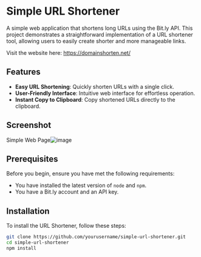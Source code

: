 # Simple URL Shortener

A simple web application that shortens long URLs using the Bit.ly API. This project demonstrates a straightforward implementation of a URL shortener tool, allowing users to easily create shorter and more manageable links.

Visit the website here: https://domainshorten.net/

## Features

- **Easy URL Shortening**: Quickly shorten URLs with a single click.
- **User-Friendly Interface**: Intuitive web interface for effortless operation.
- **Instant Copy to Clipboard**: Copy shortened URLs directly to the clipboard.

## Screenshot

Simple Web Page![image](https://github.com/user-attachments/assets/86d4a0ea-e81d-4e2e-9ea1-b0f16b093910)



## Prerequisites

Before you begin, ensure you have met the following requirements:
- You have installed the latest version of `node` and `npm`.
- You have a Bit.ly account and an API key.

## Installation

To install the URL Shortener, follow these steps:

```bash
git clone https://github.com/yourusername/simple-url-shortener.git
cd simple-url-shortener
npm install
